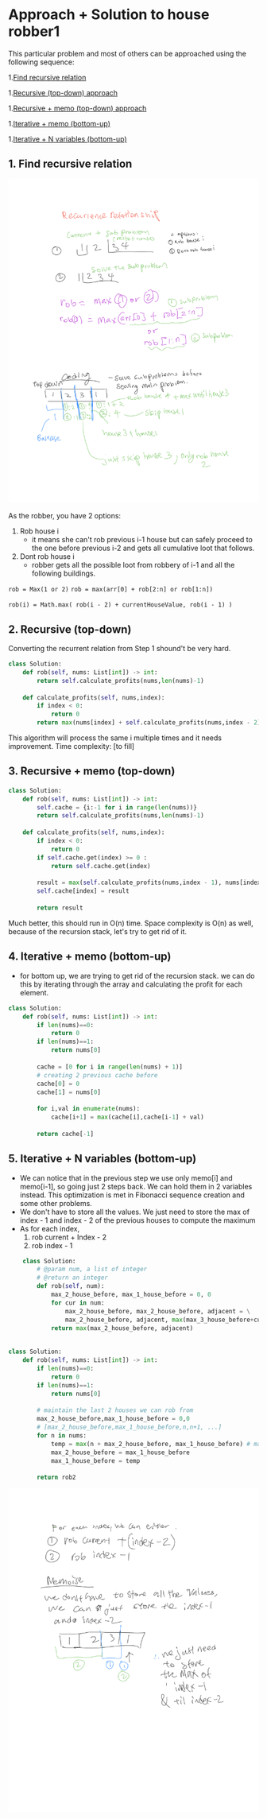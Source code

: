# Approach + Solution to house robber1

This particular problem and most of others can be approached using the following sequence:

1.[Find recursive relation](#find-recursive-relation)

1.[Recursive (top-down) approach](#recursive-top-down-approach)

1.[Recursive + memo (top-down) approach](#recursive-memo-top-down-approach)

1.[Iterative + memo (bottom-up)](#iterative-memo-bottom-up)

1.[Iterative + N variables (bottom-up)](#iterative-n-variables-bottom-up)

## 1. Find recursive relation

![alt text](../assets/recurrence_robber.png "Recursive Relation")

As the robber, you have 2 options:

1. Rob house i
   - it means she can't rob previous i-1 house but can safely proceed to the one before previous i-2 and gets all cumulative loot that follows.
2. Dont rob house i
   - robber gets all the possible loot from robbery of i-1 and all the following buildings.

`rob = Max(1 or 2)`
`rob = max(arr[0] + rob[2:n] or rob[1:n])`

`rob(i) = Math.max( rob(i - 2) + currentHouseValue, rob(i - 1) )`

## 2. Recursive (top-down)

Converting the recurrent relation from Step 1 shound't be very hard.

```python
class Solution:
    def rob(self, nums: List[int]) -> int:
        return self.calculate_profits(nums,len(nums)-1)

    def calculate_profits(self, nums,index):
        if index < 0:
            return 0
        return max(nums[index] + self.calculate_profits(nums,index - 2), self.calculate_profits(nums,index-1))

```

This algorithm will process the same i multiple times and it needs improvement. Time complexity: [to fill]

## 3. Recursive + memo (top-down)

```python
class Solution:
    def rob(self, nums: List[int]) -> int:
        self.cache = {i:-1 for i in range(len(nums))}
        return self.calculate_profits(nums,len(nums)-1)

    def calculate_profits(self, nums,index):
        if index < 0:
            return 0
        if self.cache.get(index) >= 0 :
            return self.cache.get(index)

        result = max(self.calculate_profits(nums,index - 1), nums[index] + self.calculate_profits(nums,index - 2))
        self.cache[index] = result

        return result
```

Much better, this should run in O(n) time. Space complexity is O(n) as well, because of the recursion stack, let's try to get rid of it.

## 4. Iterative + memo (bottom-up)

- for bottom up, we are trying to get rid of the recursion stack. we can do this by iterating through the array and calculating the profit for each element.

```python
class Solution:
    def rob(self, nums: List[int]) -> int:
        if len(nums)==0:
            return 0
        if len(nums)==1:
            return nums[0]

        cache = [0 for i in range(len(nums) + 1)]
        # creating 2 previous cache before
        cache[0] = 0
        cache[1] = nums[0]

        for i,val in enumerate(nums):
            cache[i+1] = max(cache[i],cache[i-1] + val)

        return cache[-1]

```

## 5. Iterative + N variables (bottom-up)

- We can notice that in the previous step we use only memo[i] and memo[i-1], so going just 2 steps back. We can hold them in 2 variables instead. This optimization is met in Fibonacci sequence creation and some other problems.
- We don't have to store all the values. We just need to store the max of index - 1 and index - 2 of the previous houses to compute the maximum
- As for each index,
  1. rob current + Index - 2
  1. rob index - 1

```python
    class Solution:
        # @param num, a list of integer
        # @return an integer
        def rob(self, num):
            max_2_house_before, max_1_house_before = 0, 0
            for cur in num:
                max_2_house_before, max_2_house_before, adjacent = \
                max_2_house_before, adjacent, max(max_3_house_before+cur, max_2_house_before+cur)
            return max(max_2_house_before, adjacent)

```

```python

class Solution:
    def rob(self, nums: List[int]) -> int:
        if len(nums)==0:
            return 0
        if len(nums)==1:
            return nums[0]

        # maintain the last 2 houses we can rob from
        max_2_house_before,max_1_house_before = 0,0
        # [max_2_house_before,max_1_house_before,n,n+1, ...]
        for n in nums:
            temp = max(n + max_2_house_before, max_1_house_before) # max money we can rob up til now
            max_2_house_before = max_1_house_before
            max_1_house_before = temp

        return rob2
```

![alt text](../assets/rr_memo.png "memo Relation")
